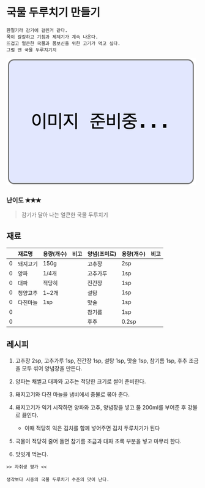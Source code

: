 # 국물 두루치기 만들기

```
환절기라 감기에 걸린거 같다.
목이 칼칼하고 기침과 제체기가 계속 나온다.
뜨겁고 얼큰한 국물과 몸보신을 위한 고기가 먹고 싶다.
그럴 땐 국물 두루치기지
```

![이미지 준비중](<../../_assets/img/이미지 준비중.png>)

### 난이도 ✭✭✭
> 감기가 달아 나는 얼큰한 국물 두루치기


## 재료
||재료명|용량(개수)|비고|양념(조미료)|용량(개수)|비고|
|:-:|:--|:--|:--|:--|:--|:--|
|0|돼지고기|150g||고추장|2sp||
|0|양파|1/4개||고추가루|1sp||
|0|대파|적당히||진간장|1sp||
|0|청양고추|1~2개||설탕|1sp||
|0|다진마늘|1sp||맛술|1sp||
|0||||참기름|1sp||
|0||||후추|0.2sp||


## 레시피
1. 고추장 2sp, 고추가루 1sp, 진간장 1sp, 설탕 1sp, 맛술 1sp, 참기름 1sp, 후추 조금을 모두 섞어 양념장을 만든다.

1. 양파는 채썰고 대파와 고추는 적당한 크기로 썰어 준비한다.

1. 돼지고기와 다진 마늘을 냄비에서 중불로 볶아 준다. 

1. 돼지고기가 익기 시작하면 양파와 고추, 양념장을 넣고 물 200ml를 부어준 후 강불로 끓인다.
    - 이때 적당히 익은 김치를 함께 넣어주면 김치 두루치기가 된다

1. 국물이 적당히 줄어 들면 참기름 조금과 대파 초록 부분을 넣고 마무리 한다.

1. 맛잇게 먹는다.


~~~
>> 자취생 평가 <<

생각보다 시중의 국물 두루치기 수준의 맛이 난다.
~~~